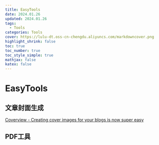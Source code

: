 ```yaml
---
title: EasyTools
date: 2024.01.26
updated: 2024.01.26
tags: 
  - Tools
categories: Tools
cover: https://lulu-dt.oss-cn-chengdu.aliyuncs.com/markdowncover.png
highlight_shrink: false
toc: true
toc_number: true
toc_style_simple: true
mathjax: false
katex: false
---
```




# EasyTools

## 文章封面生成

[Coverview - Creating cover images for your blogs is now super easy](https://coverview.vercel.app/editor)

## PDF工具



